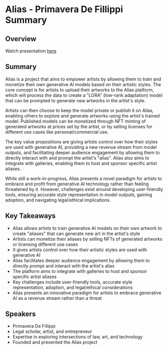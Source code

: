 # Alias - Primavera De Fillippi Summary

## Overview
Watch presentation [here](https://streameth.org/edge_city/watch?session=670e49d450c4a85480bf02e2)

## Summary
Alias is a project that aims to empower artists by allowing them to train and monetize their own generative AI models based on their artistic styles. The core concept is for artists to upload their artworks to the Alias platform, which will process the data to create a "LORA" (low-rank adaptation) model that can be prompted to generate new artworks in the artist's style.

Artists can then choose to keep the model private or publish it on Alias, enabling others to explore and generate artworks using the artist's trained model. Published models can be monetized through NFT minting of generated artworks at prices set by the artist, or by selling licenses for different use cases like personal/commercial use.

The key value propositions are giving artists control over how their styles are used with generative AI, providing a new revenue stream from model outputs, and facilitating deeper audience engagement by allowing them to directly interact with and prompt the artist's "alias". Alias also aims to integrate with galleries, enabling them to host and sponsor specific artist aliases.

While still a work-in-progress, Alias presents a novel paradigm for artists to embrace and profit from generative AI technology rather than feeling threatened by it. However, challenges exist around developing user-friendly tools, ensuring accurate style representation in model outputs, gaining adoption, and navigating legal/ethical implications.

## Key Takeaways
- Alias allows artists to train generative AI models on their own artwork to create "aliases" that can generate new art in the artist's style
- Artists can monetize their aliases by selling NFTs of generated artworks or licensing different use cases
- It gives artists control over how their artistic styles are used with generative AI
- Alias facilitates deeper audience engagement by allowing them to directly prompt and interact with the artist's alias
- The platform aims to integrate with galleries to host and sponsor specific artist aliases
- Key challenges include user-friendly tools, accurate style representation, adoption, and legal/ethical considerations
- Alias presents an innovative paradigm for artists to embrace generative AI as a revenue stream rather than a threat

## Speakers
- Primavera De Fillippi
- Legal scholar, artist, and entrepreneur
- Expertise in exploring intersections of law, art, and technology
- Founded and presented the Alias project

